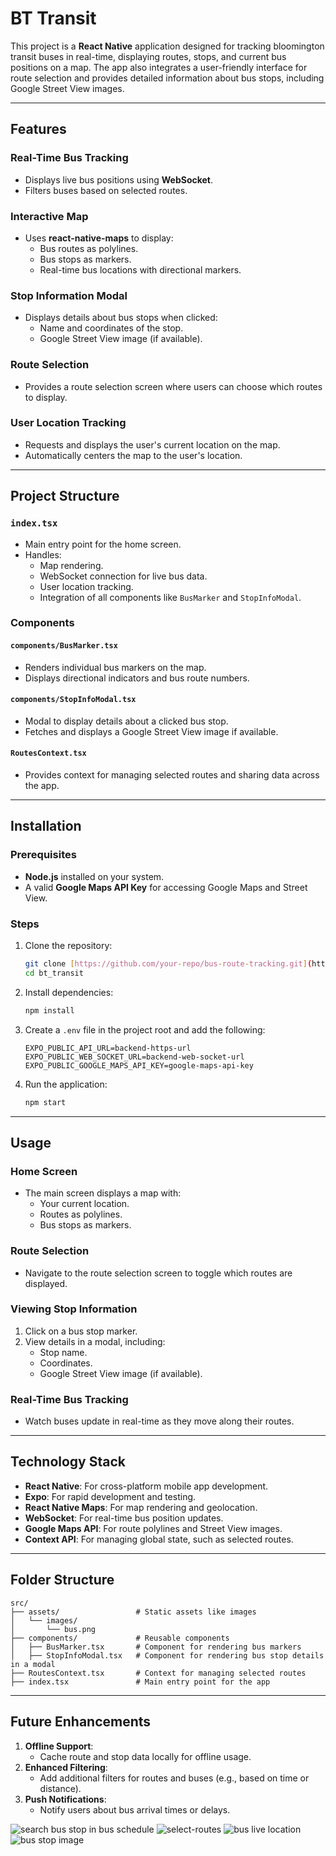 # BT Transit

This project is a **React Native** application designed for tracking bloomington transit buses in real-time, displaying routes, stops, and current bus positions on a map. The app also integrates a user-friendly interface for route selection and provides detailed information about bus stops, including Google Street View images.

---

## Features

### Real-Time Bus Tracking
- Displays live bus positions using **WebSocket**.
- Filters buses based on selected routes.

### Interactive Map
- Uses **react-native-maps** to display:
  - Bus routes as polylines.
  - Bus stops as markers.
  - Real-time bus locations with directional markers.

### Stop Information Modal
- Displays details about bus stops when clicked:
  - Name and coordinates of the stop.
  - Google Street View image (if available).

### Route Selection
- Provides a route selection screen where users can choose which routes to display.

### User Location Tracking
- Requests and displays the user's current location on the map.
- Automatically centers the map to the user's location.

---

## Project Structure

### `index.tsx`
- Main entry point for the home screen.
- Handles:
  - Map rendering.
  - WebSocket connection for live bus data.
  - User location tracking.
  - Integration of all components like `BusMarker` and `StopInfoModal`.

### Components
#### `components/BusMarker.tsx`
- Renders individual bus markers on the map.
- Displays directional indicators and bus route numbers.

#### `components/StopInfoModal.tsx`
- Modal to display details about a clicked bus stop.
- Fetches and displays a Google Street View image if available.

#### `RoutesContext.tsx`
- Provides context for managing selected routes and sharing data across the app.

---

## Installation

### Prerequisites
- **Node.js** installed on your system.
- A valid **Google Maps API Key** for accessing Google Maps and Street View.

### Steps
1. Clone the repository:
   ```bash
   git clone [https://github.com/your-repo/bus-route-tracking.git](https://github.com/PranayN1999/bt_transit.git)
   cd bt_transit
   ```
2. Install dependencies:
   ```bash
   npm install
   ```
3. Create a `.env` file in the project root and add the following:
   ```env
   EXPO_PUBLIC_API_URL=backend-https-url
   EXPO_PUBLIC_WEB_SOCKET_URL=backend-web-socket-url
   EXPO_PUBLIC_GOOGLE_MAPS_API_KEY=google-maps-api-key
   ```
4. Run the application:
   ```bash
   npm start
   ```

---

## Usage

### Home Screen
- The main screen displays a map with:
  - Your current location.
  - Routes as polylines.
  - Bus stops as markers.

### Route Selection
- Navigate to the route selection screen to toggle which routes are displayed.

### Viewing Stop Information
1. Click on a bus stop marker.
2. View details in a modal, including:
   - Stop name.
   - Coordinates.
   - Google Street View image (if available).

### Real-Time Bus Tracking
- Watch buses update in real-time as they move along their routes.

---

## Technology Stack

- **React Native**: For cross-platform mobile app development.
- **Expo**: For rapid development and testing.
- **React Native Maps**: For map rendering and geolocation.
- **WebSocket**: For real-time bus position updates.
- **Google Maps API**: For route polylines and Street View images.
- **Context API**: For managing global state, such as selected routes.

---

## Folder Structure
```
src/
├── assets/                 # Static assets like images
│   └── images/
│       └── bus.png
├── components/             # Reusable components
│   ├── BusMarker.tsx       # Component for rendering bus markers
│   ├── StopInfoModal.tsx   # Component for rendering bus stop details in a modal
├── RoutesContext.tsx       # Context for managing selected routes
├── index.tsx               # Main entry point for the app
```

---

## Future Enhancements

1. **Offline Support**:
   - Cache route and stop data locally for offline usage.
2. **Enhanced Filtering**:
   - Add additional filters for routes and buses (e.g., based on time or distance).
3. **Push Notifications**:
   - Notify users about bus arrival times or delays.

![search bus stop in bus schedule](https://github.com/user-attachments/assets/646a80d6-38ad-4e5e-88d4-6c8639e81581)
![select-routes](https://github.com/user-attachments/assets/9ff96e0d-95a8-45e9-b059-07f97d829193)
![bus live location](https://github.com/user-attachments/assets/4ec7c394-c02c-4b24-8e83-d865d9b2f8e4)
![bus stop image](https://github.com/user-attachments/assets/e3ed937c-5309-4912-9ee3-a95c7a19aa1c)
